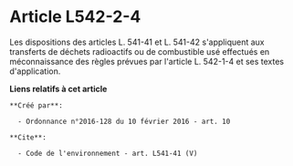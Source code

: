# Article L542-2-4

Les dispositions des articles L. 541-41 et L. 541-42 s'appliquent aux transferts de déchets radioactifs ou de combustible usé
effectués en méconnaissance des règles prévues par l'article L. 542-1-4 et ses textes d'application.

**Liens relatifs à cet article**

	**Créé par**:

	  - Ordonnance n°2016-128 du 10 février 2016 - art. 10

	**Cite**:

	  - Code de l'environnement - art. L541-41 (V)
